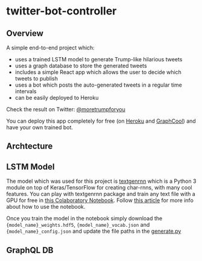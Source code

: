 # twitter-bot-controller

## Overview

A simple end-to-end project which:
- uses a trained LSTM model to generate Trump-like hilarious tweets
- uses a graph database to store the generated tweets
- includes a simple React app which allows the user to decide which tweets to publish
- uses a bot which posts the auto-generated tweets in a regular time intervals
- can be easily deployed to Heroku

Check the result on Twitter: [@moretrumpforyou](https://twitter.com/moretrumpforyou)

You can deploy this app completely for free (on [Heroku](https://heroku.com) and [GraphCool](https://www.graph.cool/)) and have your own trained bot.

## Archtecture

## LSTM Model

The model which was used for this project is [textgenrnn](https://github.com/minimaxir/textgenrnn) which is a Python 3 module on top of Keras/TensorFlow for creating char-rnns, with many cool features. You can play with textgenrnn package and train any text file with a GPU for free in [this Colaboratory Notebook](https://drive.google.com/file/d/1mMKGnVxirJnqDViH7BDJxFqWrsXlPSoK/view?usp=sharing). Follow [this article](https://minimaxir.com/2018/05/text-neural-networks/) for more info about how to use the notebook.

Once you train the model in the notebook simply download the `{model_name}_weights.hdf5`, `{model_name}_vocab.json` and `{model_name}_config.json` and update the file paths in the [generate.py](https://github.com/jedrazb/twitter-bot-controller/blob/master/backend/twitter-bot-server/src/generate.py)

## GraphQL DB

